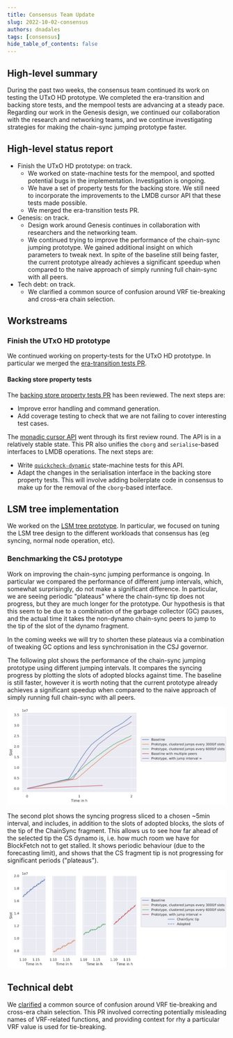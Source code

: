 ```yaml
---
title: Consensus Team Update
slug: 2022-10-02-consensus
authors: dnadales
tags: [consensus]
hide_table_of_contents: false
---
```


## High-level summary

During the past two weeks, the consensus team continued its work on testing the
UTxO HD prototype. We completed the era-transition and backing store tests, and
the mempool tests are advancing at a steady pace. Regarding our work in the
Genesis design, we continued our collaboration with the research and networking
teams, and we continue investigating strategies for making the chain-sync
jumping prototype faster.

## High-level status report

- Finish the UTxO HD prototype: on track.
  - We worked on state-machine tests for the mempool, and spotted potential bugs
    in the implementation. Investigation is ongoing.
  - We have a set of property tests for the backing store. We still need to
    incorporate the improvements to the LMDB cursor API that these tests
    made possible.
  - We merged the era-transition tests PR.
- Genesis: on track.
  - Design work around Genesis continues in collaboration with researchers and
    the networking team.
  - We continued trying to improve the performance of the chain-sync jumping
    prototype. We gained additional insight on which parameters to tweak next.
    In spite of the baseline still being faster, the current prototype already
    achieves a significant speedup when compared to the naive approach of simply
    running full chain-sync with all peers.
- Tech debt: on track.
  - We clarified a common source of confusion around VRF tie-breaking and
    cross-era chain selection.

## Workstreams

### Finish the UTxO HD prototype

We continued working on property-tests for the UTxO HD prototype. In particular
we merged the [era-transition tests
PR](https://github.com/input-output-hk/ouroboros-network/pull/4073).

#### Backing store property tests

The [backing store property tests
PR](https://github.com/input-output-hk/ouroboros-network/pull/4081) has been
reviewed. The next steps are:

- Improve error handling and command generation.
- Add coverage testing to check that we are not failing to cover interesting
  test cases.

The [monadic cursor API](https://github.com/input-output-hk/lmdb-simple/pull/1)
went through its first review round. The API is in a relatively stable state.
This PR also unifies the `cborg` and `serialise`-based interfaces to LMDB
operations. The next steps are:

- Write
  [`quickcheck-dynamic`](https://hackage.haskell.org/package/quickcheck-dynamic)
  state-machine tests for this API.
- Adapt the changes in the serialisation interface in the backing store property
  tests. This will involve adding boilerplate code in consensus to make up for
  the removal of the `cborg`-based interface.

## LSM tree implementation

We worked on the [LSM tree
prototype](https://github.com/input-output-hk/ouroboros-network/issues/4121). In
particular, we focused on tuning the LSM tree design to the different workloads
that consensus has (eg syncing, normal node operation, etc).

### Benchmarking the CSJ prototype

Work on improving the chain-sync jumping performance is ongoing. In particular
we compared the performance of different jump intervals, which, somewhat
surprisingly, do not make a significant difference. In particular, we are seeing
periodic "plateaus" where the chain-sync tip does not progress, but they are
much longer for the prototype. Our hypothesis is that this seem to be due to a
combination of the garbage collector (GC) pauses, and the actual time it takes
the non-dynamo chain-sync peers to jump to the tip of the slot of the dynamo
fragment.

In the coming weeks we will try to shorten these plateaus via a combination of
tweaking GC options and less synchronisation in the CSJ governor.

The following plot shows the performance of the chain-sync jumping prototype
using different jumping intervals. It compares the syncing progress by plotting
the slots of adopted blocks against time. The baseline is still faster, however
it is worth noting that the current prototype already achieves a significant
speedup when compared to the naive approach of simply running full chain-sync
with all peers.

![](/images/consensus/2022-11-02-csj-vs-baseline.svg)

The second plot shows the syncing progress sliced to a chosen ~5min interval,
and includes, in addition to the slots of adopted blocks, the slots of the tip
of the ChainSync fragment. This allows us to see how far ahead of the selected
tip the CS dynamo is, i.e. how much room we have for BlockFetch not to get
stalled. It shows periodic behaviour (due to the forecasting limit), and shows
that the CS fragment tip is not progressing for significant periods
("plateaus").

![](/images/consensus/2022-11-02-csj-vs-baseline-sliced.svg)

## Technical debt

We [clarified](https://github.com/input-output-hk/ouroboros-network/pull/4098) a
common source of confusion around VRF tie-breaking and cross-era chain
selection. This PR involved correcting potentially misleading names of
VRF-related functions, and providing context for rhy a particular VRF value is
used for tie-breaking.

